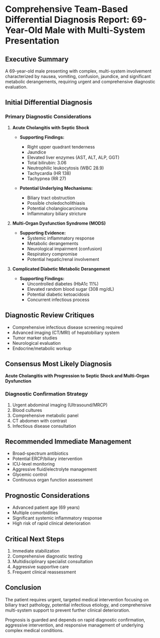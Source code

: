 # Comprehensive Team-Based Differential Diagnosis Report: 69-Year-Old Male with Multi-System Presentation

## Executive Summary
A 69-year-old male presenting with complex, multi-system involvement characterized by nausea, vomiting, confusion, jaundice, and significant metabolic derangements, requiring urgent and comprehensive diagnostic evaluation.

## Initial Differential Diagnosis

### Primary Diagnostic Considerations
1. **Acute Cholangitis with Septic Shock**
   - **Supporting Findings:**
     * Right upper quadrant tenderness
     * Jaundice
     * Elevated liver enzymes (AST, ALT, ALP, GGT)
     * Total bilirubin: 3.06
     * Neutrophilic leukocytosis (WBC 28.9)
     * Tachycardia (HR 138)
     * Tachypnea (RR 27)

   - **Potential Underlying Mechanisms:**
     * Biliary tract obstruction
     * Possible choledocholithiasis
     * Potential cholangiocarcinoma
     * Inflammatory biliary stricture

2. **Multi-Organ Dysfunction Syndrome (MODS)**
   - **Supporting Evidence:**
     * Systemic inflammatory response
     * Metabolic derangements
     * Neurological impairment (confusion)
     * Respiratory compromise
     * Potential hepatic/renal involvement

3. **Complicated Diabetic Metabolic Derangement**
   - **Supporting Findings:**
     * Uncontrolled diabetes (HbA1c 11%)
     * Elevated random blood sugar (308 mg/dL)
     * Potential diabetic ketoacidosis
     * Concurrent infectious process

## Diagnostic Review Critiques
- Comprehensive infectious disease screening required
- Advanced imaging (CT/MRI) of hepatobiliary system
- Tumor marker studies
- Neurological evaluation
- Endocrine/metabolic workup

## Consensus Most Likely Diagnosis
**Acute Cholangitis with Progression to Septic Shock and Multi-Organ Dysfunction**

### Diagnostic Confirmation Strategy
1. Urgent abdominal imaging (Ultrasound/MRCP)
2. Blood cultures
3. Comprehensive metabolic panel
4. CT abdomen with contrast
5. Infectious disease consultation

## Recommended Immediate Management
- Broad-spectrum antibiotics
- Potential ERCP/biliary intervention
- ICU-level monitoring
- Aggressive fluid/electrolyte management
- Glycemic control
- Continuous organ function assessment

## Prognostic Considerations
- Advanced patient age (69 years)
- Multiple comorbidities
- Significant systemic inflammatory response
- High risk of rapid clinical deterioration

## Critical Next Steps
1. Immediate stabilization
2. Comprehensive diagnostic testing
3. Multidisciplinary specialist consultation
4. Aggressive supportive care
5. Frequent clinical reassessment

## Conclusion
The patient requires urgent, targeted medical intervention focusing on biliary tract pathology, potential infectious etiology, and comprehensive multi-system support to prevent further clinical deterioration.

Prognosis is guarded and depends on rapid diagnostic confirmation, aggressive intervention, and responsive management of underlying complex medical conditions.